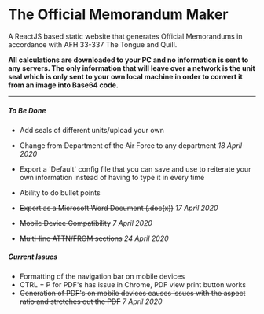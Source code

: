 # The Official Memorandum Maker

A ReactJS based static website that generates Official Memorandums in accordance with AFH 33-337 The Tongue and Quill.

**All calculations are downloaded to your PC and no information is sent to any servers. The only information that will leave over a network is the unit seal which is only sent to your own local machine in order to convert it from an image into Base64 code.**

***

##### To Be Done

* Add seals of different units/upload your own

* ~~Change from Department of the Air Force to any department~~ *18 April 2020*

* Export a 'Default' config file that you can save and use to reiterate your own information instead of having to type it in every time

* Ability to do bullet points

* ~~Export as a Microsoft Word Document (.doc(x))~~ *17 April 2020*

* ~~Mobile Device Compatibility~~ *7 April 2020*

* ~~Multi-line ATTN/FROM sections~~ *24 April 2020*



##### Current Issues

* Formatting of the navigation bar on mobile devices
* CTRL + P for PDF's has issue in Chrome, PDF view print button works
* ~~Generation of PDF's on mobile devices causes issues with the aspect ratio and stretches out the PDF~~ *7 April 2020*
